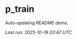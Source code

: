 # p_train

Auto-updating README demo.

<!--START_SECTION:status-->
_Last run: 2025-10-19 03:47 UTC_
<!--END_SECTION:status-->























































































































































































































































































































































































































































































































































































































































































































































































































































































































































































































































































































































































































































































































